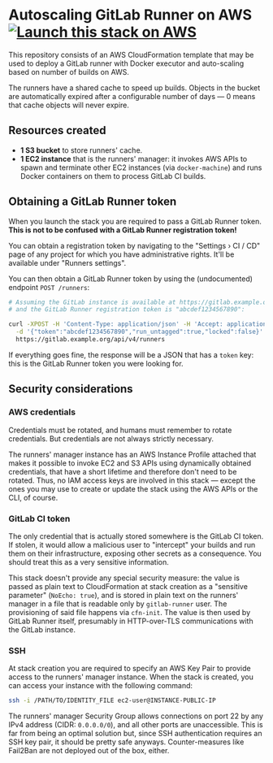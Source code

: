 Autoscaling GitLab Runner on AWS [![Launch this stack on AWS](https://s3.amazonaws.com/cloudformation-examples/cloudformation-launch-stack.png)](https://console.aws.amazon.com/cloudformation/home#/stacks/new?stackName=GitLabRunner&templateURL=https://s3-eu-west-1.amazonaws.com/chialab-cloudformation-templates/Chialab/aws-autoscaling-gitlab-runner/master/runner.yml)
================================================================================

This repository consists of an AWS CloudFormation template that may be used
to deploy a GitLab runner with Docker executor and auto-scaling based on number
of builds on AWS.

The runners have a shared cache to speed up builds. Objects in the bucket are
automatically expired after a configurable number of days — 0 means that
cache objects will never expire.

Resources created
-----------------

* **1 S3 bucket** to store runners' cache.
* **1 EC2 instance** that is the runners' manager: it invokes AWS APIs to spawn
    and terminate other EC2 instances (via `docker-machine`) and runs Docker
    containers on them to process GitLab CI builds.

Obtaining a GitLab Runner token
-------------------------------

When you launch the stack you are required to pass a GitLab Runner token.
**This is not to be confused with a GitLab Runner registration token!**

You can obtain a registration token by navigating to the "Settings › CI / CD"
page of any project for which you have administrative rights. It'll be available
under "Runners settings".

You can then obtain a GitLab Runner token by using the (undocumented) endpoint
`POST /runners`:

```bash
# Assuming the GitLab instance is available at https://gitlab.example.org
# and the GitLab Runner registration token is "abcdef1234567890":

curl -XPOST -H 'Content-Type: application/json' -H 'Accept: application/json' \
  -d '{"token":"abcdef1234567890","run_untagged":true,"locked":false}' \
  https://gitlab.example.org/api/v4/runners
```

If everything goes fine, the response will be a JSON that has a `token` key:
this is the GitLab Runner token you were looking for.

Security considerations
-----------------------

### AWS credentials

Credentials must be rotated, and humans must remember to rotate credentials.
But credentials are not always strictly necessary.

The runners' manager instance has an AWS Instance Profile attached that makes it
possible to invoke EC2 and S3 APIs using dynamically obtained credentials, that
have a short lifetime and therefore don't need to be rotated. Thus, no IAM
access keys are involved in this stack — except the ones you may use to create
or update the stack using the AWS APIs or the CLI, of course.

### GitLab CI token

The only credential that is actually stored somewhere is the GitLab CI token.
If stolen, it would allow a malicious user to "intercept" your builds and run
them on their infrastructure, exposing other secrets as a consequence.
You should treat this as a very sensitive information.

This stack doesn't provide any special security measure: the value is passed as
plain text to CloudFormation at stack creation as a "sensitive parameter"
(`NoEcho: true`), and is stored in plain text on the runners' manager in a file
that is readable only by `gitlab-runner` user. The provisioning of said file
happens via `cfn-init`. The value is then used by GitLab Runner itself,
presumably in HTTP-over-TLS communications with the GitLab instance.

### SSH

At stack creation you are required to specify an AWS Key Pair to provide access
to the runners' manager instance. When the stack is created, you can access
your instance with the following command:

```bash
ssh -i /PATH/TO/IDENTITY_FILE ec2-user@INSTANCE-PUBLIC-IP
```

The runners' manager Security Group allows connections on port 22 by any IPv4
address (CIDR: `0.0.0.0/0`), and all other ports are unaccessible. This is far
from being an optimal solution but, since SSH authentication requires an SSH key
pair, it should be pretty safe anyways. Counter-measures like Fail2Ban are
not deployed out of the box, either.
